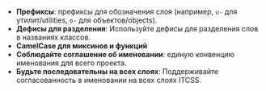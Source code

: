 - **Префиксы**: префиксы для обозначения слоя (например, `u-` для утилит/utilities, `o-` для объектов/objects).
- **Дефисы для разделения**: Используйте дефисы для разделения слов в названиях классов.
- **CamelCase для миксинов и функций**
- **Соблюдайте соглашение об именовании**: единую конвенцию именования для всего проекта. 
- **Будьте последовательны на всех слоях**: Поддерживайте согласованность в именовании на всех слоях ITCSS. 